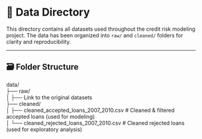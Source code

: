# 📂 Data Directory

This directory contains all datasets used throughout the credit risk modeling project. The data has been organized into `raw/` and `cleaned/` folders for clarity and reproducibility.

---

## 🗃️ Folder Structure

data/  
├── raw/  
│ ├── Link to the original datasets  
├── cleaned/  
│ ├── cleaned_accepted_loans_2007_2010.csv # Cleaned & filtered accepted loans (used for modeling)  
│ └── cleaned_rejected_loans_2007_2010.csv # Cleaned rejected loans (used for exploratory analysis)  
